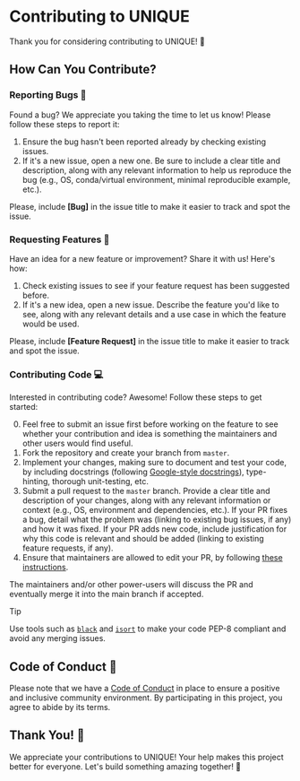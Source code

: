 # Contributing to UNIQUE

Thank you for considering contributing to UNIQUE! 🎉


## How Can You Contribute?


### Reporting Bugs 🐛

Found a bug? We appreciate you taking the time to let us know! Please follow these steps to report it:

1. Ensure the bug hasn't been reported already by checking existing issues.
2. If it's a new issue, open a new one. Be sure to include a clear title and description, along with any relevant information to help us reproduce the bug (e.g., OS, conda/virtual environment, minimal reproducible example, etc.).

Please, include **[Bug]** in the issue title to make it easier to track and spot the issue.


### Requesting Features 🚀

Have an idea for a new feature or improvement? Share it with us! Here's how:

1. Check existing issues to see if your feature request has been suggested before.
2. If it's a new idea, open a new issue. Describe the feature you'd like to see, along with any relevant details and a use case in which the feature would be used.

Please, include **[Feature Request]** in the issue title to make it easier to track and spot the issue.


### Contributing Code 💻

Interested in contributing code? Awesome! Follow these steps to get started:

0. Feel free to submit an issue first before working on the feature to see whether your contribution and idea is something the maintainers and other users would find useful.
1. Fork the repository and create your branch from `master`.
2. Implement your changes, making sure to document and test your code, by including docstrings (following [Google-style docstrings](https://sphinxcontrib-napoleon.readthedocs.io/en/latest/example_google.html)), type-hinting, thorough unit-testing, etc.
3. Submit a pull request to the `master` branch. Provide a clear title and description of your changes, along with any relevant information or context (e.g., OS, environment and dependencies, etc.). If your PR fixes a bug, detail what the problem was (linking to existing bug issues, if any) and how it was fixed. If your PR adds new code, include justification for why this code is relevant and should be added (linking to existing feature requests, if any).
4. Ensure that maintainers are allowed to edit your PR, by following [these instructions](https://docs.github.com/en/pull-requests/collaborating-with-pull-requests/working-with-forks/allowing-changes-to-a-pull-request-branch-created-from-a-fork).

The maintainers and/or other power-users will discuss the PR and eventually merge it into the main branch if accepted.

> [!TIP]
> Use tools such as [`black`](https://black.readthedocs.io/en/stable/index.html) and [`isort`](https://pycqa.github.io/isort/) to make your code PEP-8 compliant and avoid any merging issues.


## Code of Conduct 🤝

Please note that we have a [Code of Conduct](./CODE_OF_CONDUCT.md) in place to ensure a positive and inclusive community environment. By participating in this project, you agree to abide by its terms.


## Thank You! 🙌

We appreciate your contributions to UNIQUE! Your help makes this project better for everyone. Let's build something amazing together! 🚀
